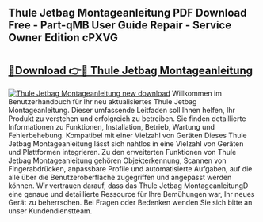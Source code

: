 ## Thule Jetbag Montageanleitung PDF Download Free - Part-qMB User Guide Repair - Service Owner Edition cPXVG

# <h2><a href="http://df6wnsc.blite.top/?on=Thule+Jetbag+Montageanleitung">🔗Download 👉🔴 Thule Jetbag Montageanleitung</a></h2>

[![Thule Jetbag Montageanleitung new download](https://i.imgur.com/lujVjoI.png)](http://df6wnsc.blite.top/?on=Thule+Jetbag+Montageanleitung)
Willkommen im Benutzerhandbuch für Ihr neu aktualisiertes Thule Jetbag Montageanleitung. Dieser umfassende Leitfaden soll Ihnen helfen, Ihr Produkt zu verstehen und erfolgreich zu betreiben. Sie finden detaillierte Informationen zu Funktionen, Installation, Betrieb, Wartung und Fehlerbehebung. Kompatibel mit einer Vielzahl von Geräten Dieses Thule Jetbag Montageanleitung lässt sich nahtlos in eine Vielzahl von Geräten und Plattformen integrieren. Zu den erweiterten Funktionen von Thule Jetbag Montageanleitung gehören Objekterkennung, Scannen von Fingerabdrücken, anpassbare Profile und automatisierte Aufgaben, auf die alle über die Benutzeroberfläche zugegriffen und angepasst werden können. Wir vertrauen darauf, dass das Thule Jetbag MontageanleitungD eine genaue und detaillierte Ressource für Ihre Bemühungen war, Ihr neues Gerät zu beherrschen. Bei Fragen oder Bedenken wenden Sie sich bitte an unser Kundendienstteam.
